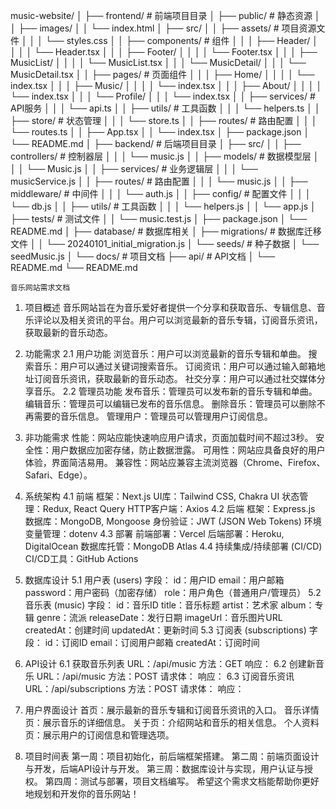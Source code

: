 music-website/
│
├── frontend/                # 前端项目目录
│   ├── public/             # 静态资源
│   │   ├── images/
│   │   └── index.html
│   ├── src/
│   │   ├── assets/        # 项目资源文件
│   │   │   └── styles.css
│   │   ├── components/    # 组件
│   │   │   ├── Header/
│   │   │   │   └── Header.tsx
│   │   │   ├── Footer/
│   │   │   │   └── Footer.tsx
│   │   │   ├── MusicList/
│   │   │   │   └── MusicList.tsx
│   │   │   └── MusicDetail/
│   │   │       └── MusicDetail.tsx
│   │   ├── pages/         # 页面组件
│   │   │   ├── Home/
│   │   │   │   └── index.tsx
│   │   │   ├── Music/
│   │   │   │   └── index.tsx
│   │   │   ├── About/
│   │   │   │   └── index.tsx
│   │   │   └── Profile/
│   │   │       └── index.tsx
│   │   ├── services/      # API服务
│   │   │   └── api.ts
│   │   ├── utils/         # 工具函数
│   │   │   └── helpers.ts
│   │   ├── store/         # 状态管理
│   │   │   └── store.ts
│   │   ├── routes/        # 路由配置
│   │   │   └── routes.ts
│   │   ├── App.tsx
│   │   └── index.tsx
│   ├── package.json
│   └── README.md
│
├── backend/                # 后端项目目录
│   ├── src/
│   │   ├── controllers/   # 控制器层
│   │   │   └── music.js
│   │   ├── models/        # 数据模型层
│   │   │   └── Music.js
│   │   ├── services/      # 业务逻辑层
│   │   │   └── musicService.js
│   │   ├── routes/        # 路由配置
│   │   │   └── music.js
│   │   ├── middleware/    # 中间件
│   │   │   └── auth.js
│   │   ├── config/        # 配置文件
│   │   │   └── db.js
│   │   ├── utils/         # 工具函数
│   │   │   └── helpers.js
│   │   └── app.js
│   ├── tests/             # 测试文件
│   │   └── music.test.js
│   ├── package.json
│   └── README.md
│
├── database/              # 数据库相关
│   ├── migrations/        # 数据库迁移文件
│   │   └── 20240101_initial_migration.js
│   └── seeds/            # 种子数据
│       └── seedMusic.js
│
└── docs/                 # 项目文档
    ├── api/              # API文档
    │   └── README.md
    └── README.md

    音乐网站需求文档
1. 项目概述
音乐网站旨在为音乐爱好者提供一个分享和获取音乐、专辑信息、音乐评论以及相关资讯的平台。用户可以浏览最新的音乐专辑，订阅音乐资讯，获取最新的音乐动态。

2. 功能需求
2.1 用户功能
浏览音乐：用户可以浏览最新的音乐专辑和单曲。
搜索音乐：用户可以通过关键词搜索音乐。
订阅资讯：用户可以通过输入邮箱地址订阅音乐资讯，获取最新的音乐动态。
社交分享：用户可以通过社交媒体分享音乐。
2.2 管理员功能
发布音乐：管理员可以发布新的音乐专辑和单曲。
编辑音乐：管理员可以编辑已发布的音乐信息。
删除音乐：管理员可以删除不再需要的音乐信息。
管理用户：管理员可以管理用户订阅信息。
3. 非功能需求
性能：网站应能快速响应用户请求，页面加载时间不超过3秒。
安全性：用户数据应加密存储，防止数据泄露。
可用性：网站应具备良好的用户体验，界面简洁易用。
兼容性：网站应兼容主流浏览器（Chrome、Firefox、Safari、Edge）。
4. 系统架构
4.1 前端
框架：Next.js
UI库：Tailwind CSS, Chakra UI
状态管理：Redux, React Query
HTTP客户端：Axios
4.2 后端
框架：Express.js
数据库：MongoDB, Mongoose
身份验证：JWT (JSON Web Tokens)
环境变量管理：dotenv
4.3 部署
前端部署：Vercel
后端部署：Heroku, DigitalOcean
数据库托管：MongoDB Atlas
4.4 持续集成/持续部署 (CI/CD)
CI/CD工具：GitHub Actions
5. 数据库设计
5.1 用户表 (users)
字段：
id：用户ID
email：用户邮箱
password：用户密码（加密存储）
role：用户角色（普通用户/管理员）
5.2 音乐表 (music)
字段：
id：音乐ID
title：音乐标题
artist：艺术家
album：专辑
genre：流派
releaseDate：发行日期
imageUrl：音乐图片URL
createdAt：创建时间
updatedAt：更新时间
5.3 订阅表 (subscriptions)
字段：
id：订阅ID
email：订阅用户邮箱
createdAt：订阅时间
6. API设计
6.1 获取音乐列表
URL：/api/music
方法：GET
响应：
6.2 创建新音乐
URL：/api/music
方法：POST
请求体：
响应：
6.3 订阅音乐资讯
URL：/api/subscriptions
方法：POST
请求体：
响应：
7. 用户界面设计
首页：展示最新的音乐专辑和订阅音乐资讯的入口。
音乐详情页：展示音乐的详细信息。
关于页：介绍网站和音乐的相关信息。
个人资料页：展示用户的订阅信息和管理选项。
8. 项目时间表
第一周：项目初始化，前后端框架搭建。
第二周：前端页面设计与开发，后端API设计与开发。
第三周：数据库设计与实现，用户认证与授权。
第四周：测试与部署，项目文档编写。
希望这个需求文档能帮助你更好地规划和开发你的音乐网站！